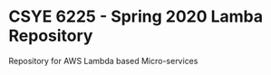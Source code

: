 # CSYE 6225 - Spring 2020 Lamba Repository
Repository for AWS Lambda based Micro-services


































